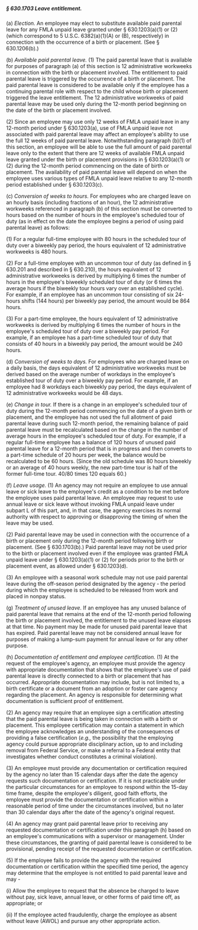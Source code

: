 ##### § 630.1703 Leave entitlement. #####

(a) *Election.* An employee may elect to substitute available paid parental leave for any FMLA unpaid leave granted under § 630.1203(a)(1) or (2) (which correspond to 5 U.S.C. 6382(a)(1)(A) or (B), respectively) in connection with the occurrence of a birth or placement. (See § 630.1206(b).)

(b) *Available paid parental leave.* (1) The paid parental leave that is available for purposes of paragraph (a) of this section is 12 administrative workweeks in connection with the birth or placement involved. The entitlement to paid parental leave is triggered by the occurrence of a birth or placement. The paid parental leave is considered to be available only if the employee has a continuing parental role with respect to the child whose birth or placement triggered the leave entitlement. The 12 administrative workweeks of paid parental leave may be used only during the 12-month period beginning on the date of the birth or placement involved.

(2) Since an employee may use only 12 weeks of FMLA unpaid leave in any 12-month period under § 630.1203(a), use of FMLA unpaid leave not associated with paid parental leave may affect an employee's ability to use the full 12 weeks of paid parental leave. Notwithstanding paragraph (b)(1) of this section, an employee will be able to use the full amount of paid parental leave only to the extent that there are 12 weeks of available FMLA unpaid leave granted under the birth or placement provisions in § 630.1203(a)(1) or (2) during the 12-month period commencing on the date of birth or placement. The availability of paid parental leave will depend on when the employee uses various types of FMLA unpaid leave relative to any 12-month period established under § 630.1203(c).

(c) *Conversion of weeks to hours.* For employees who are charged leave on an hourly basis (including fractions of an hour), the 12 administrative workweeks referenced in paragraph (b) of this section must be converted to hours based on the number of hours in the employee's scheduled tour of duty (as in effect on the date the employee begins a period of using paid parental leave) as follows:

(1) For a regular full-time employee with 80 hours in the scheduled tour of duty over a biweekly pay period, the hours equivalent of 12 administrative workweeks is 480 hours.

(2) For a full-time employee with an uncommon tour of duty (as defined in § 630.201 and described in § 630.210), the hours equivalent of 12 administrative workweeks is derived by multiplying 6 times the number of hours in the employee's biweekly scheduled tour of duty (or 6 times the average hours if the biweekly tour hours vary over an established cycle). For example, if an employee has an uncommon tour consisting of six 24-hours shifts (144 hours) per biweekly pay period, the amount would be 864 hours.

(3) For a part-time employee, the hours equivalent of 12 administrative workweeks is derived by multiplying 6 times the number of hours in the employee's scheduled tour of duty over a biweekly pay period. For example, if an employee has a part-time scheduled tour of duty that consists of 40 hours in a biweekly pay period, the amount would be 240 hours.

(d) *Conversion of weeks to days.* For employees who are charged leave on a daily basis, the days equivalent of 12 administrative workweeks must be derived based on the average number of workdays in the employee's established tour of duty over a biweekly pay period. For example, if an employee had 8 workdays each biweekly pay period, the days equivalent of 12 administrative workweeks would be 48 days.

(e) *Change in tour.* If there is a change in an employee's scheduled tour of duty during the 12-month period commencing on the date of a given birth or placement, and the employee has not used the full allotment of paid parental leave during such 12-month period, the remaining balance of paid parental leave must be recalculated based on the change in the number of average hours in the employee's scheduled tour of duty. For example, if a regular full-time employee has a balance of 120 hours of unused paid parental leave for a 12-month period that is in progress and then converts to a part-time schedule of 20 hours per week, the balance would be recalculated to be 60 hours. (Since the old schedule was 80 hours biweekly or an average of 40 hours weekly, the new part-time tour is half of the former full-time tour. 40/80 times 120 equals 60.)

(f) *Leave usage.* (1) An agency may not require an employee to use annual leave or sick leave to the employee's credit as a condition to be met before the employee uses paid parental leave. An employee may request to use annual leave or sick leave without invoking FMLA unpaid leave under subpart L of this part, and, in that case, the agency exercises its normal authority with respect to approving or disapproving the timing of when the leave may be used.

(2) Paid parental leave may be used in connection with the occurrence of a birth or placement only during the 12-month period following birth or placement. (See § 630.1703(b).) Paid parental leave may not be used prior to the birth or placement involved even if the employee was granted FMLA unpaid leave under § 630.1203(a)(1) or (2) for periods prior to the birth or placement event, as allowed under § 630.1203(d).

(3) An employee with a seasonal work schedule may not use paid parental leave during the off-season period designated by the agency - the period during which the employee is scheduled to be released from work and placed in nonpay status.

(g) *Treatment of unused leave.* If an employee has any unused balance of paid parental leave that remains at the end of the 12-month period following the birth or placement involved, the entitlement to the unused leave elapses at that time. No payment may be made for unused paid parental leave that has expired. Paid parental leave may not be considered annual leave for purposes of making a lump-sum payment for annual leave or for any other purpose.

(h) *Documentation of entitlement and employee certification.* (1) At the request of the employee's agency, an employee must provide the agency with appropriate documentation that shows that the employee's use of paid parental leave is directly connected to a birth or placement that has occurred. Appropriate documentation may include, but is not limited to, a birth certificate or a document from an adoption or foster care agency regarding the placement. An agency is responsible for determining what documentation is sufficient proof of entitlement.

(2) An agency may require that an employee sign a certification attesting that the paid parental leave is being taken in connection with a birth or placement. This employee certification may contain a statement in which the employee acknowledges an understanding of the consequences of providing a false certification (*e.g.,* the possibility that the employing agency could pursue appropriate disciplinary action, up to and including removal from Federal Service, or make a referral to a Federal entity that investigates whether conduct constitutes a criminal violation).

(3) An employee must provide any documentation or certification required by the agency no later than 15 calendar days after the date the agency requests such documentation or certification. If it is not practicable under the particular circumstances for an employee to respond within the 15-day time frame, despite the employee's diligent, good faith efforts, the employee must provide the documentation or certification within a reasonable period of time under the circumstances involved, but no later than 30 calendar days after the date of the agency's original request.

(4) An agency may grant paid parental leave prior to receiving any requested documentation or certification under this paragraph (h) based on an employee's communications with a supervisor or management. Under these circumstances, the granting of paid parental leave is considered to be provisional, pending receipt of the requested documentation or certification.

(5) If the employee fails to provide the agency with the required documentation or certification within the specified time period, the agency may determine that the employee is not entitled to paid parental leave and may -

(i) Allow the employee to request that the absence be charged to leave without pay, sick leave, annual leave, or other forms of paid time off, as appropriate; or

(ii) If the employee acted fraudulently, charge the employee as absent without leave (AWOL) and pursue any other appropriate action.